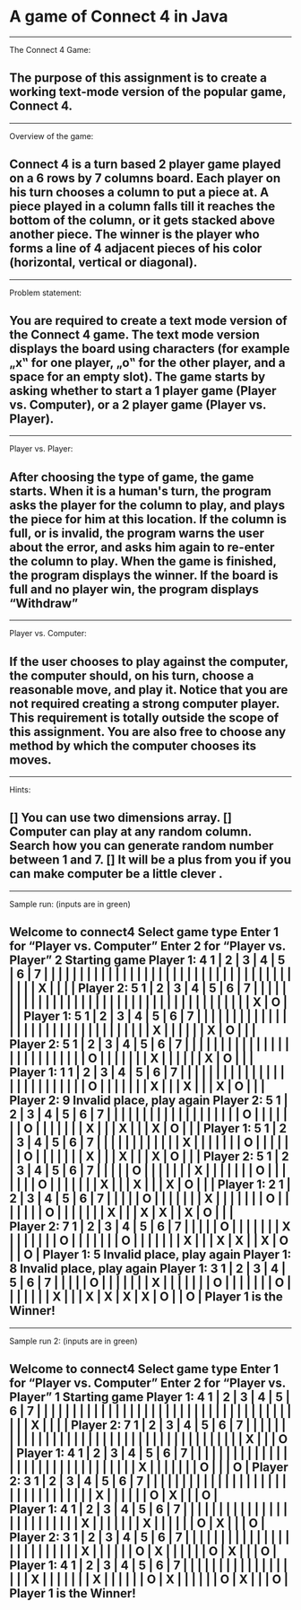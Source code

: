 A game of Connect 4 in Java
===========================

  ___________________
  The Connect 4 Game:
  
  The purpose of this assignment is to create a working text-mode version of the popular game, Connect 4. 
-----------------------------------------------------------------------------------------------------------------------

  _____________________
  Overview of the game:
  
  Connect 4 is a turn based 2 player game played on a 6 rows by 7 columns board. Each player on his turn chooses a column to put a piece at. A piece played in a column falls till it reaches the bottom of the column, or it gets stacked above another piece. The winner is the player who forms a line of 4 adjacent pieces of his color (horizontal, vertical or diagonal). 
-----------------------------------------------------------------------------------------------------------------------

  __________________
  Problem statement:
 
  You are required to create a text mode version of the Connect 4 game. The text mode version displays the board using characters (for example „x‟ for one player, „o‟ for the other player, and 
a space for an empty slot). 
  The game starts by asking whether to start a 1 player game (Player vs. Computer), or a 2 player game (Player vs. Player). 
-----------------------------------------------------------------------------------------------------------------------

  __________________
  Player vs. Player:
  
  After choosing the type of game, the game starts. When it is a human's turn, the program asks the player for the column to play, and plays the piece for him at this location. 
  If the column is full, or is invalid, the program warns the user about the error, and asks him again to re-enter the column to play. 
  When the game is finished, the program displays the winner.
  If the board is full and no player win, the program displays “Withdraw”
-----------------------------------------------------------------------------------------------------------------------

  ____________________
  Player vs. Computer:
  
  If the user chooses to play against the computer, the computer should, on his turn, choose a reasonable move, and play it. 
  Notice that you are not required creating a strong computer player. This requirement is totally outside the scope of this assignment. 
  You are also free to choose any method by which the computer chooses its moves. 
-----------------------------------------------------------------------------------------------------------------------

  ______
  Hints:
  
  [] You can use two dimensions array.
  [] Computer can play at any random column. Search how you can generate random number between 1 and 7.
  [] It will be a plus from you if you can make computer be a little clever . 
-----------------------------------------------------------------------------------------------------------------------

  _________________________________
  Sample run: (inputs are in green)
  
Welcome to connect4
Select game type
Enter 1 for “Player vs. Computer”
Enter 2 for “Player vs. Player”
2
Starting game
Player 1: 4
 1 | 2 | 3 | 4 | 5 | 6 | 7 |
   |   |   |   |   |   |   |
   |   |   |   |   |   |   |
   |   |   |   |   |   |   |
   |   |   |   |   |   |   |
   |   |   |   |   |   |   |
   |   |   | X |   |   |   |
Player 2:  5
 1 | 2 | 3 | 4 | 5 | 6 | 7 |
   |   |   |   |   |   |   |
   |   |   |   |   |   |   |
   |   |   |   |   |   |   |
   |   |   |   |   |   |   |
   |   |   |   |   |   |   |
   |   |   | X | O |   |   |
Player 1: 5
 1 | 2 | 3 | 4 | 5 | 6 | 7 |
   |   |   |   |   |   |   |
   |   |   |   |   |   |   |
   |   |   |   |   |   |   |
   |   |   |   |   |   |   |
   |   |   |   | X |   |   |
   |   |   | X | O |   |   |
Player 2:  5
 1 | 2 | 3 | 4 | 5 | 6 | 7 |
   |   |   |   |   |   |   |
   |   |   |   |   |   |   |
   |   |   |   |   |   |   |
   |   |   |   | O |   |   |
   |   |   |   | X |   |   |
   |   |   | X | O |   |   |
Player 1: 1
 1 | 2 | 3 | 4 | 5 | 6 | 7 |
   |   |   |   |   |   |   |
   |   |   |   |   |   |   |
   |   |   |   |   |   |   |
   |   |   |   | O |   |   |
   |   |   |   | X |   |   |
 X |   |   | X | O |   |   |
Player 2: 9
Invalid place, play again
Player 2: 5
 1 | 2 | 3 | 4 | 5 | 6 | 7 |
   |   |   |   |   |   |   |
   |   |   |   |   |   |   |
   |   |   |   | O |   |   |
   |   |   |   | O |   |   |
   |   |   |   | X |   |   |
 X |   |   | X | O |   |   |
Player 1: 5
 1 | 2 | 3 | 4 | 5 | 6 | 7 |
   |   |   |   |   |   |   |
   |   |   |   | X |   |   |
   |   |   |   | O |   |   |
   |   |   |   | O |   |   |
   |   |   |   | X |   |   |
 X |   |   | X | O |   |   |
Player 2: 5
 1 | 2 | 3 | 4 | 5 | 6 | 7 |
   |   |   |   | O |   |   |
   |   |   |   | X |   |   |
   |   |   |   | O |   |   |
   |   |   |   | O |   |   |
   |   |   |   | X |   |   |
 X |   |   | X | O |   |   |
Player 1: 2
 1 | 2 | 3 | 4 | 5 | 6 | 7 |
   |   |   |   | O |   |   |
   |   |   |   | X |   |   |
   |   |   |   | O |   |   |
   |   |   |   | O |   |   |
   |   |   |   | X |   |   |
 X | X |   | X | O |   |   |  
Player 2: 7
 1 | 2 | 3 | 4 | 5 | 6 | 7 |
   |   |   |   | O |   |   |
   |   |   |   | X |   |   |
   |   |   |   | O |   |   |
   |   |   |   | O |   |   |
   |   |   |   | X |   |   |
 X | X |   | X | O |   | O |
Player 1: 5
Invalid place, play again
Player 1: 8
Invalid place, play again
Player 1: 3
 1 | 2 | 3 | 4 | 5 | 6 | 7 |
   |   |   |   | O |   |   |
   |   |   |   | X |   |   |
   |   |   |   | O |   |   |
   |   |   |   | O |   |   |
   |   |   |   | X |   |   |
 X | X | X | X | O |   | O |
Player 1 is the Winner! 
-----------------------------------------------------------------------------------------------------------------------
  
  ___________________________________
  Sample run 2: (inputs are in green)
  
Welcome to connect4
Select game type
Enter 1 for “Player vs. Computer”
Enter 2 for “Player vs. Player”
1
Starting game
Player 1: 4
 1 | 2 | 3 | 4 | 5 | 6 | 7 |
   |   |   |   |   |   |   |
   |   |   |   |   |   |   |
   |   |   |   |   |   |   |
   |   |   |   |   |   |   |
   |   |   |   |   |   |   |
   |   |   | X |   |   |   |
Player 2: 7
 1 | 2 | 3 | 4 | 5 | 6 | 7 |
   |   |   |   |   |   |   |
   |   |   |   |   |   |   |
   |   |   |   |   |   |   |
   |   |   |   |   |   |   |
   |   |   |   |   |   |   |
   |   |   | X |   |   | O |
Player 1: 4
 1 | 2 | 3 | 4 | 5 | 6 | 7 |
   |   |   |   |   |   |   |
   |   |   |   |   |   |   |
   |   |   |   |   |   |   |
   |   |   |   |   |   |   |
   |   |   | X |   |   |   |
   |   |   | O |   |   | O |
Player 2: 3
 1 | 2 | 3 | 4 | 5 | 6 | 7 |
   |   |   |   |   |   |   |
   |   |   |   |   |   |   |
   |   |   |   |   |   |   |
   |   |   |   |   |   |   |
   |   |   | X |   |   |   |
   |   | O | X |   |   | O |  
Player 1: 4
 1 | 2 | 3 | 4 | 5 | 6 | 7 |
   |   |   |   |   |   |   |
   |   |   |   |   |   |   |
   |   |   |   |   |   |   |
   |   |   | X |   |   |   |
   |   |   | X |   |   |   |
   |   | O | X |   |   | O |
Player 2: 3
 1 | 2 | 3 | 4 | 5 | 6 | 7 |
   |   |   |   |   |   |   |
   |   |   |   |   |   |   |
   |   |   |   |   |   |   |
   |   |   | X |   |   |   |
   |   | O | X |   |   |   |
   |   | O | X |   |   | O |
Player 1: 4
 1 | 2 | 3 | 4 | 5 | 6 | 7 |
   |   |   |   |   |   |   |
   |   |   |   |   |   |   |
   |   |   | X |   |   |   |
   |   |   | X |   |   |   |
   |   | O | X |   |   |   |
   |   | O | X |   |   | O |
Player 1 is the Winner!
-----------------------------------------------------------------------------------------------------------------------
